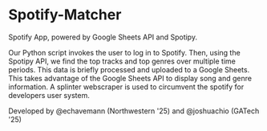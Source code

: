 # Spotify-Matcher

Spotify App, powered by Google Sheets API and Spotipy.

Our Python script invokes the user to log in to Spotify. Then, using the Spotipy API, we find the top tracks and top genres over multiple time periods. This data is briefly processed and uploaded to a Google Sheets. This takes advantage of the Google Sheets API to display song and genre information. A splinter webscraper is used to circumvent the spotify for developers user system.

Developed by @echavemann (Northwestern '25) and @joshuachio (GATech '25)

